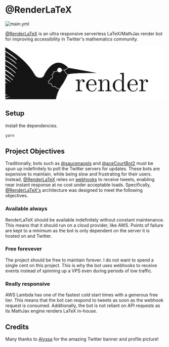 # @RenderLaTeX

![main.yml](https://github.com/winstxnhdw/RenderLaTeX/actions/workflows/main.yml/badge.svg)

[@RenderLaTeX](https://twitter.com/RenderLaTeX) is an ultra responsive serverless LaTeX/MathJax render bot for improving accessibility in Twitter's mathematics community.

<div align="center">
    <img src="resources/banner.png" />
</div>

## Setup

Install the dependencies.

```bash
yarn
```

## Project Objectives

Traditionally, bots such as [@saucenaopls](https://github.com/MakotoAme/twitter-saucenao) and [@aceCourtBot2](https://github.com/LuisMayo/ace-attorney-twitter-bot) must be spun up indefinitely to poll the Twitter servers for updates. These bots are expensive to maintain, while being slow and frustrating for their users. Instead, [@RenderLaTeX](https://twitter.com/RenderLaTeX) relies on [webhooks](https://developer.twitter.com/en/docs/twitter-api/premium/account-activity-api/guides/getting-started-with-webhooks) to receive tweets, enabling near instant response at no cost under acceptable loads. Specifically, [@RenderLaTeX's](https://twitter.com/RenderLaTeX) architecture was designed to meet the following objectives.

### Available always

RenderLaTeX should be available indefinitely without constant maintenance. This means that it should run on a cloud provider, like AWS. Points of failure are kept to a minimum as the bot is only dependent on the server it is hosted on and Twitter.

### Free forevever

The project should be free to maintain forever. I do not want to spend a single cent on this project. This is why the bot uses webhooks to receive events instead of spinning up a VPS even during periods of low traffic.

### Really responsive

AWS Lambda has one of the fastest cold start times with a generous free tier. This means that the bot can respond to tweets as soon as the webhook request is consumed. Additionally, the bot is not reliant on API requests as its MathJax engine renders LaTeX in-house.

## Credits

Many thanks to [Alyssa](https://github.com/alyssaxchua) for the amazing Twitter banner and profile picture!

